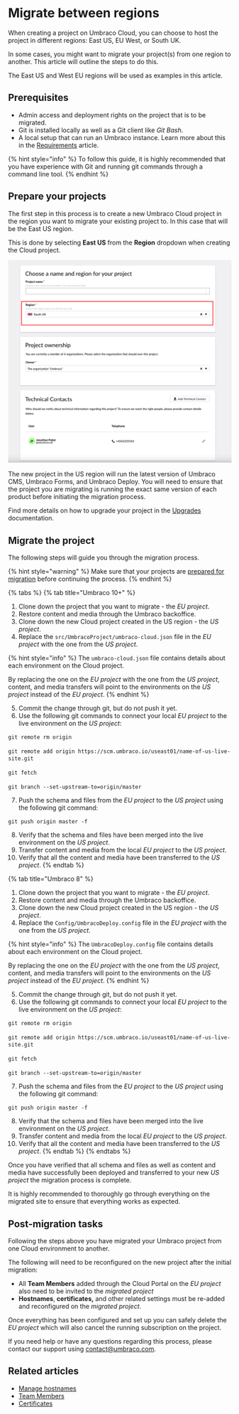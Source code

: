 # Migrate between regions

When creating a project on Umbraco Cloud, you can choose to host the project in different regions: East US, EU West, or South UK.

In some cases, you might want to migrate your project(s) from one region to another. This article will outline the steps to do this.

The East US and West EU regions will be used as examples in this article.

## Prerequisites

* Admin access and deployment rights on the project that is to be migrated.
* Git is installed locally as well as a Git client like _Git Bash_.
* A local setup that can run an Umbraco instance. Learn more about this in the [Requirements](https://docs.umbraco.com/umbraco-cms/fundamentals/setup/requirements) article.

{% hint style="info" %}
To follow this guide, it is highly recommended that you have experience with Git and running git commands through a command line tool.
{% endhint %}

## Prepare your projects

The first step in this process is to create a new Umbraco Cloud project in the region you want to migrate your existing project to. In this case that will be the East US region.

This is done by selecting **East US** from the **Region** dropdown when creating the Cloud project.

![Select the East US region](images/creationflow-chooseRegion.png)

The new project in the US region will run the latest version of Umbraco CMS, Umbraco Forms, and Umbraco Deploy. You will need to ensure that the project you are migrating is running the exact same version of each product before initiating the migration process.

Find more details on how to upgrade your project in the [Upgrades](../product-upgrades/) documentation.

## Migrate the project

The following steps will guide you through the migration process.

{% hint style="warning" %}
Make sure that your projects are [prepared for migration](migrate-between-regions.md#prepare-your-projects) before continuing the process.
{% endhint %}

{% tabs %}
{% tab title="Umbraco 10+" %}
1. Clone down the project that you want to migrate - the _EU project_.
2. Restore content and media through the Umbraco backoffice.
3. Clone down the new Cloud project created in the US region - the _US project_.
4. Replace the `src/UmbracoProject/umbraco-cloud.json` file in the _EU project_ with the one from the _US project_.

{% hint style="info" %}
The `umbraco-cloud.json` file contains details about each environment on the Cloud project.

By replacing the one on the _EU project_ with the one from the _US project_, content, and media transfers will point to the environments on the _US project_ instead of the _EU project_.
{% endhint %}

5. Commit the change through git, but do not push it yet.
6. Use the following git commands to connect your local _EU project_ to the live environment on the _US project_:

```
git remote rm origin

git remote add origin https://scm.umbraco.io/useast01/name-of-us-live-site.git

git fetch

git branch --set-upstream-to=origin/master
```

7. Push the schema and files from the _EU project_ to the _US project_ using the following git command:

```
git push origin master -f
```

8. Verify that the schema and files have been merged into the live environment on the _US project_.
9. Transfer content and media from the local _EU project_ to the _US project_.
10. Verify that all the content and media have been transferred to the _US project_.
{% endtab %}

{% tab title="Umbraco 8" %}
1. Clone down the project that you want to migrate - the _EU project_.
2. Restore content and media through the Umbraco backoffice.
3. Clone down the new Cloud project created in the US region - the _US project_.
4. Replace the `Config/UmbracoDeploy.config` file in the _EU project_ with the one from the _US project_.

{% hint style="info" %}
The `UmbracoDeploy.config` file contains details about each environment on the Cloud project.

By replacing the one on the _EU project_ with the one from the _US project_, content, and media transfers will point to the environments on the _US project_ instead of the _EU project_.
{% endhint %}

5. Commit the change through git, but do not push it yet.
6. Use the following git commands to connect your local _EU project_ to the live environment on the _US project_:

```
git remote rm origin

git remote add origin https://scm.umbraco.io/useast01/name-of-us-live-site.git

git fetch

git branch --set-upstream-to=origin/master
```

7. Push the schema and files from the _EU project_ to the _US project_ using the following git command:

```
git push origin master -f
```

8. Verify that the schema and files have been merged into the live environment on the _US project_.
9. Transfer content and media from the local _EU project_ to the _US project_.
10. Verify that all the content and media have been transferred to the _US project_.
{% endtab %}
{% endtabs %}

Once you have verified that all schema and files as well as content and media have successfully been deployed and transferred to your new _US project_ the migration process is complete.

It is highly recommended to thoroughly go through everything on the migrated site to ensure that everything works as expected.

## Post-migration tasks

Following the steps above you have migrated your Umbraco project from one Cloud environment to another.

The following will need to be reconfigured on the new project after the initial migration:

* All **Team Members** added through the Cloud Portal on the _EU project_ also need to be invited to the _migrated project_
* **Hostnames**, **certificates,** and other related settings must be re-added and reconfigured on the _migrated project_.

Once everything has been configured and set up you can safely delete the _EU project_ which will also cancel the running subscription on the project.

If you need help or have any questions regarding this process, please contact our support using [contact@umbraco.com](mailto:contact@umbraco.com).

## Related articles

* [Manage hostnames](../set-up/project-settings/manage-hostnames/)
* [Team Members](../set-up/project-settings/team-members/)
* [Certificates](../set-up/project-settings/manage-hostnames/security-certificates.md)
